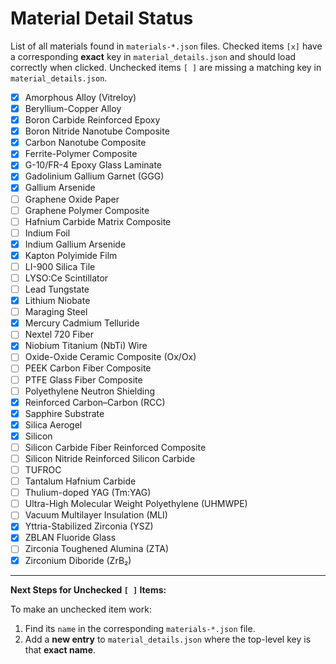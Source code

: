 # Material Detail Status

List of all materials found in `materials-*.json` files.
Checked items `[x]` have a corresponding **exact** key in `material_details.json` and should load correctly when clicked.
Unchecked items `[ ]` are missing a matching key in `material_details.json`.

- [x] Amorphous Alloy (Vitreloy)
- [x] Beryllium-Copper Alloy
- [x] Boron Carbide Reinforced Epoxy
- [x] Boron Nitride Nanotube Composite
- [x] Carbon Nanotube Composite
- [x] Ferrite-Polymer Composite
- [x] G-10/FR-4 Epoxy Glass Laminate
- [x] Gadolinium Gallium Garnet (GGG)
- [x] Gallium Arsenide
- [ ] Graphene Oxide Paper
- [ ] Graphene Polymer Composite
- [ ] Hafnium Carbide Matrix Composite
- [ ] Indium Foil
- [x] Indium Gallium Arsenide
- [x] Kapton Polyimide Film
- [ ] LI-900 Silica Tile
- [ ] LYSO:Ce Scintillator
- [ ] Lead Tungstate
- [x] Lithium Niobate
- [ ] Maraging Steel
- [x] Mercury Cadmium Telluride
- [ ] Nextel 720 Fiber
- [x] Niobium Titanium (NbTi) Wire
- [ ] Oxide-Oxide Ceramic Composite (Ox/Ox)
- [ ] PEEK Carbon Fiber Composite
- [ ] PTFE Glass Fiber Composite
- [ ] Polyethylene Neutron Shielding
- [x] Reinforced Carbon–Carbon (RCC)
- [x] Sapphire Substrate
- [x] Silica Aerogel
- [x] Silicon
- [ ] Silicon Carbide Fiber Reinforced Composite
- [ ] Silicon Nitride Reinforced Silicon Carbide
- [ ] TUFROC
- [ ] Tantalum Hafnium Carbide
- [ ] Thulium-doped YAG (Tm:YAG)
- [ ] Ultra-High Molecular Weight Polyethylene (UHMWPE)
- [ ] Vacuum Multilayer Insulation (MLI)
- [x] Yttria-Stabilized Zirconia (YSZ)
- [x] ZBLAN Fluoride Glass
- [ ] Zirconia Toughened Alumina (ZTA)
- [x] Zirconium Diboride (ZrB₂)

---
**Next Steps for Unchecked `[ ]` Items:**

To make an unchecked item work:
1.  Find its `name` in the corresponding `materials-*.json` file.
2.  Add a **new entry** to `material_details.json` where the top-level key is that **exact name**.
